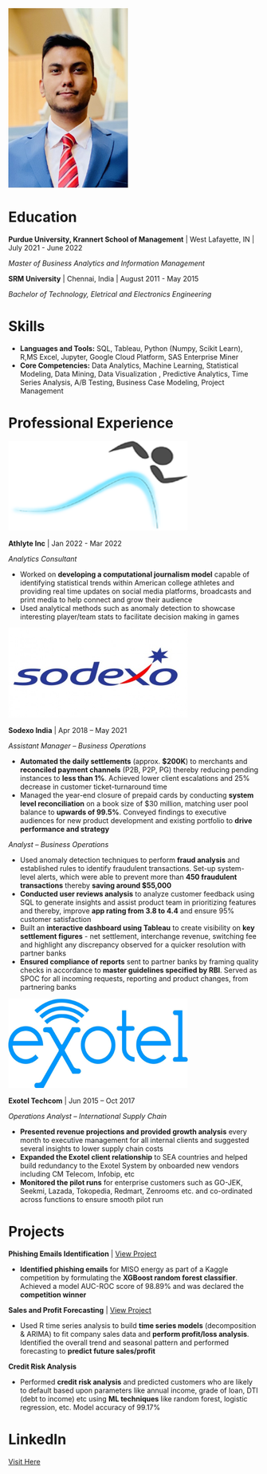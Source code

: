<img src="/images/JyotismanBanerjee.JPG" width="240" height="360"/>

# Education 

**Purdue University, Krannert School of Management** | West Lafayette, IN | July 2021 - June 2022

*Master of Business Analytics and Information Management*

**SRM University** | Chennai, India | August 2011 - May 2015

*Bachelor of Technology, Eletrical and Electronics Engineering* 

# Skills

- **Languages and Tools:** SQL, Tableau, Python (Numpy, Scikit Learn), R,MS Excel, Jupyter, Google Cloud Platform, SAS Enterprise Miner
- **Core Competencies:** Data Analytics, Machine Learning, Statistical Modeling, Data Mining, Data Visualization , Predictive Analytics, Time Series Analysis, A/B Testing, Business Case Modeling, Project Management


# Professional Experience

<img src="/images/athlyte.png" width="360" height="180"/>


**Athlyte Inc** | Jan 2022 - Mar 2022 

*Analytics Consultant*

- Worked on **developing a computational journalism model** capable of identifying statistical trends within American college athletes and providing real time updates on social media platforms, broadcasts and print media to help connect and grow their audience
- Used analytical methods such as anomaly detection to showcase interesting player/team stats to facilitate decision making in games


<img src="/images/sodexo.jpeg" width="360" height="180"/>

**Sodexo India** | Apr 2018 – May 2021


*Assistant Manager – Business Operations*

- **Automated the daily settlements** (approx. **$200K**) to merchants and **reconciled payment channels** (P2B, P2P, PG) thereby reducing pending instances to **less than 1%**. Achieved lower client escalations and 25% decrease in customer ticket-turnaround time
- Managed the year-end closure of prepaid cards by conducting **system level reconciliation** on a book size of $30 million, matching user pool balance to **upwards of 99.5%**. Conveyed findings to executive audiences for new product development and existing portfolio to **drive performance and strategy**

*Analyst – Business Operations*
- Used anomaly detection techniques to perform **fraud analysis** and established rules to identify fraudulent transactions. Set-up system-level alerts, which were able to prevent more than **450 fraudulent transactions** thereby **saving around $55,000**
- **Conducted user reviews analysis** to analyze customer feedback using SQL to generate insights and assist product team in prioritizing features and thereby, improve **app rating from 3.8 to 4.4** and ensure 95% customer satisfaction
- Built an **interactive dashboard using Tableau** to create visibility on **key settlement figures** - net settlement, interchange revenue, switching fee and highlight any discrepancy observed for a quicker resolution with partner banks
- **Ensured compliance of reports** sent to partner banks by framing quality checks in accordance to **master guidelines specified by RBI**. Served as SPOC for all incoming requests, reporting and product changes, from partnering banks


<img src="/images/exotel.jpeg" width="360" height="180"/>

**Exotel Techcom** | Jun 2015 – Oct 2017


*Operations Analyst – International Supply Chain*

- **Presented revenue projections and provided growth analysis** every month to executive management for all internal clients and suggested several insights to lower supply chain costs
- **Expanded the Exotel client relationship** to SEA countries and helped build redundancy to the Exotel System by onboarded new vendors including CM Telecom, Infobip, etc
- **Monitored the pilot runs** for enterprise customers such as GO-JEK, Seekmi, Lazada, Tokopedia, Redmart, Zenrooms etc. and co-ordinated across functions to ensure smooth pilot run

# Projects


**Phishing Emails Identification** | [View Project](https://github.com/jbanerj/crossroads) 
- **Identified phishing emails** for MISO energy as part of a Kaggle competition by formulating the **XGBoost random forest classifier**. Achieved a model AUC-ROC score of 98.89% and was declared the **competition winner**





**Sales and Profit Forecasting** | [View Project](https://github.com/jbanerj/forecasting) 
- Used R time series analysis to build **time series models** (decomposition & ARIMA) to fit company sales data and **perform profit/loss analysis**. Identified the overall trend and seasonal pattern and performed forecasting to **predict future sales/profit**




**Credit Risk Analysis**

- Performed **credit risk analysis** and predicted customers who are likely to default based upon parameters like annual income, grade of loan, DTI (debt to income) etc using **ML techniques** like random forest, logistic regression, etc. Model accuracy of 99.17%






# LinkedIn

[Visit Here](https://www.linkedin.com/in/jyotismanbanerjee/)


